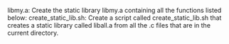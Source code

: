 libmy.a: Create the static library libmy.a containing all the functions listed below:
create_static_lib.sh: Create a script called create_static_lib.sh that creates a static library called liball.a from all the .c files that are in the current directory.
